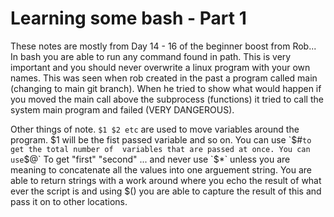 # Learning some bash - Part 1

These notes are mostly from Day 14 - 16 of the beginner boost from Rob... 
In bash you are able to run any command found in path. This is very important and you should never overwrite a linux program with your own names. This was seen when rob created in the past a program called main (changing to main git branch). When he tried to show what would happen if you moved the main call above the subprocess (functions) it tried to call the system main program and failed (VERY DANGEROUS).

Other things of note. `$1 $2 etc` are used to move variables around the program. $1 will be the fist passed variable and so on. You can use `$#` to get the total number of  variables that are passed at once. You can use `$@` To get "first" "second" ... and never use `$*` unless you are meaning to concatenate all the values into one arguement string.
You are able to return strings with a work around where you echo the result of what ever the script is and using $(<subprocess>) you are able to capture the result of this and pass it on to other locations.

